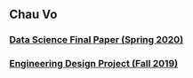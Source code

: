 ## Chau Vo
### [Data Science Final Paper (Spring 2020)](https://github.com/cvo2017/Engineering-Design-Project/files/8517536/Final.Paper.Chau.Vo.pdf)
### [Engineering Design Project (Fall 2019)](https://github.com/cvo2017/Engineering-Design-Project/files/8517606/team-02-ed2-poster.pdf)








